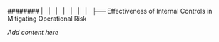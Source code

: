 ######## |   |   |   |   |   |   |   ├── Effectiveness of Internal Controls in Mitigating Operational Risk

*Add content here*